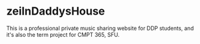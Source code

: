 # zeiInDaddysHouse
This is a professional private music sharing website for DDP students, and it's also the term project for CMPT 365, SFU.
